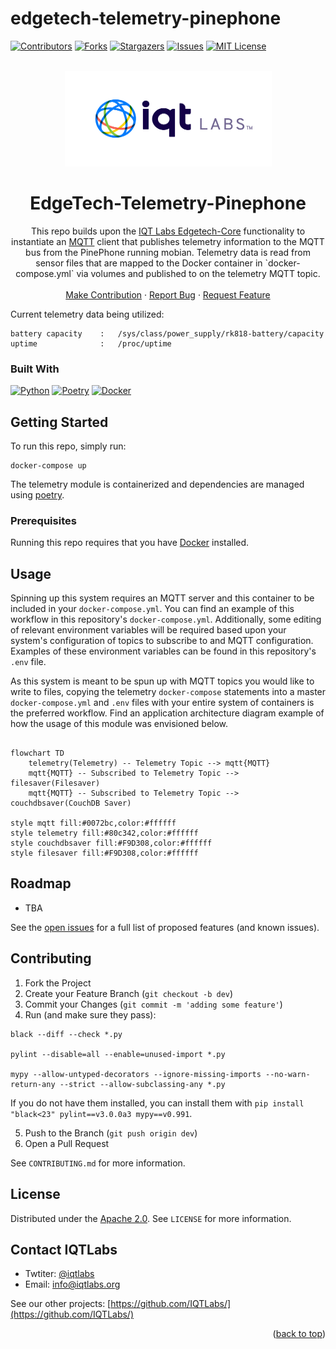 # edgetech-telemetry-pinephone


<a name="readme-top"></a>

[contributors-shield]: https://img.shields.io/github/contributors/IQTLabs/edgetech-telemetry-pinephone.svg?style=for-the-badge
[contributors-url]: https://github.com/IQTLabs/edgetech-telemetry-pinephone/graphs/contributors
[forks-shield]: https://img.shields.io/github/forks/IQTLabs/edgetech-telemetry-pinephone.svg?style=for-the-badge
[forks-url]: https://github.com/IQTLabs/edgetech-telemetry-pinephone/network/members
[stars-shield]: https://img.shields.io/github/stars/IQTLabs/edgetech-telemetry-pinephone.svg?style=for-the-badge
[stars-url]: https://github.com/IQTLabs/edgetech-telemetry-pinephone/stargazers
[issues-shield]: https://img.shields.io/github/issues/IQTLabs/edgetech-telemetry-pinephone.svg?style=for-the-badge
[issues-url]: https://github.com/IQTLabs/edgetech-telemetry-pinephone/issues
[license-shield]: https://img.shields.io/github/license/IQTLabs/edgetech-telemetry-pinephone.svg?style=for-the-badge
[license-url]: https://github.com/IQTLabs/edgetech-telemetry-pinephone/blob/master/LICENSE.txt
[product-screenshot]: images/screenshot.png

[Python]: https://img.shields.io/badge/python-000000?style=for-the-badge&logo=python
[Python-url]: https://www.python.org
[Poetry]: https://img.shields.io/badge/poetry-20232A?style=for-the-badge&logo=poetry
[Poetry-url]: https://python-poetry.org
[Docker]: https://img.shields.io/badge/docker-35495E?style=for-the-badge&logo=docker
[Docker-url]: https://www.docker.com

[![Contributors][contributors-shield]][contributors-url]
[![Forks][forks-shield]][forks-url]
[![Stargazers][stars-shield]][stars-url]
[![Issues][issues-shield]][issues-url]
[![MIT License][license-shield]][license-url]

<br />
<div align="center">
  <a href="https://iqtlabs.org/">
    <img src="images/logo.png" alt="Logo" width="331" height="153">
  </a>

<h1 align="center">EdgeTech-Telemetry-Pinephone</h1>

  <p align="center">
    This repo builds upon the <a href="https://github.com/IQTLabs/edgetech-core">IQT Labs Edgetech-Core</a> functionality to instantiate an <a href="https://projects.eclipse.org/projects/iot.mosquitto">MQTT</a> client that publishes telemetry information to the MQTT bus from the PinePhone running mobian. Telemetry data is read from sensor files that are mapped to the Docker container in `docker-compose.yml` via volumes and published to on the telemetry MQTT topic. 
    <br/>
    <br/>
    <a href="https://github.com/IQTLabs/edgetech-telemetry-pinephone/pulls">Make Contribution</a>
    ·
    <a href="https://github.com/IQTLabs/edgetech-telemetry-pinephone/issues">Report Bug</a>
    ·
    <a href="https://github.com/IQTLabs/edgetech-telemetry-pinephone/issues">Request Feature</a>
  </p>
</div>

Current telemetry data being utilized:

```
battery capacity    :   /sys/class/power_supply/rk818-battery/capacity
uptime              :   /proc/uptime
```
    

### Built With

[![Python][Python]][Python-url]
[![Poetry][Poetry]][Poetry-url]
[![Docker][Docker]][Docker-url]

## Getting Started

To run this repo, simply run:

```
docker-compose up
```

The telemetry module is containerized and dependencies are managed using [poetry]("https://python-poetry.org"). 

### Prerequisites

Running this repo requires that you have [Docker](https://www.docker.com) installed. 

## Usage

Spinning up this system requires an MQTT server and this container to be included in your `docker-compose.yml`. You can find an example of this workflow in this repository's `docker-compose.yml`. Additionally, some editing of relevant environment variables will be required based upon your system's configuration of topics to subscribe to and MQTT configuration. Examples of these environment variables can be found in this repository's `.env` file. 

As this system is meant to be spun up with MQTT topics you would like to write to files, copying the telemetry `docker-compose` statements into a master `docker-compose.yml` and  `.env` files with your entire system of containers is the preferred workflow. Find an application architecture diagram example of how the usage of this module was envisioned below.

```mermaid 

flowchart TD
    telemetry(Telemetry) -- Telemetry Topic --> mqtt{MQTT}
    mqtt{MQTT} -- Subscribed to Telemetry Topic --> filesaver(Filesaver)
    mqtt{MQTT} -- Subscribed to Telemetry Topic -->  couchdbsaver(CouchDB Saver)

style mqtt fill:#0072bc,color:#ffffff
style telemetry fill:#80c342,color:#ffffff
style couchdbsaver fill:#F9D308,color:#ffffff
style filesaver fill:#F9D308,color:#ffffff

```

## Roadmap

- TBA

See the [open issues](https://github.com/github_username/repo_name/issues) for a full list of proposed features (and known issues).

## Contributing

1. Fork the Project
2. Create your Feature Branch (`git checkout -b dev`)
3. Commit your Changes (`git commit -m 'adding some feature'`)
4. Run (and make sure they pass):
```
black --diff --check *.py

pylint --disable=all --enable=unused-import *.py

mypy --allow-untyped-decorators --ignore-missing-imports --no-warn-return-any --strict --allow-subclassing-any *.py
```
If you do not have them installed, you can install them with `pip install "black<23" pylint==v3.0.0a3 mypy==v0.991`.

5. Push to the Branch (`git push origin dev`)
6. Open a Pull Request

See `CONTRIBUTING.md` for more information.

## License

Distributed under the [Apache 2.0](https://github.com/IQTLabs/edgetech-telemetry-pinephone/blob/main/LICENSE). See `LICENSE` for more information.

## Contact IQTLabs

  - Twtiter: [@iqtlabs](https://twitter.com/iqtlabs)
  - Email: info@iqtlabs.org

See our other projects: [https://github.com/IQTLabs/](https://github.com/IQTLabs/)

<p align="right">(<a href="#readme-top">back to top</a>)</p>
